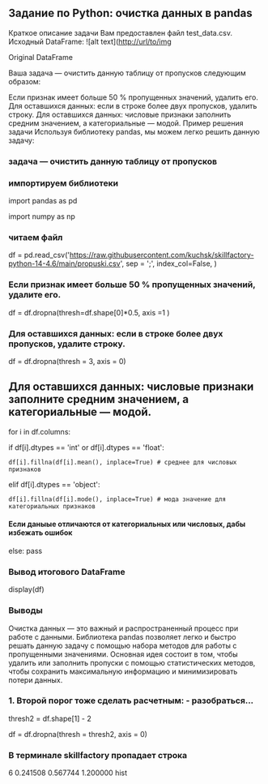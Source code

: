 ## Задание по Python: очистка данных в pandas
Краткое описание задачи
Вам предоставлен файл test_data.csv. Исходный DataFrame:
![alt text]([http://url/to/img](https://raw.githubusercontent.com/kuchsk/skillfactory-python-14-4.6/main/zadan.png)

Original DataFrame

Ваша задача — очистить данную таблицу от пропусков следующим образом:

Если признак имеет больше 50 % пропущенных значений, удалить его.
Для оставшихся данных: если в строке более двух пропусков, удалить строку.
Для оставшихся данных: числовые признаки заполнить средним значением, а категориальные — модой.
Пример решения задачи
Используя библиотеку pandas, мы можем легко решить данную задачу:



### задача — очистить данную таблицу от пропусков

### импортируем библиотеки
import pandas as pd

import numpy as np

### читаем файл
df = pd.read_csv('https://raw.githubusercontent.com/kuchsk/skillfactory-python-14-4.6/main/propuski.csv', sep = ';', index_col=False, )


### Если признак имеет больше 50 % пропущенных значений, удалите его.
df = df.dropna(thresh=df.shape[0]*0.5, axis =1 )

### Для оставшихся данных: если в строке более двух пропусков, удалите строку.
df = df.dropna(thresh = 3, axis = 0)

## Для оставшихся данных: числовые признаки заполните средним значением, а категориальные — модой.

for i in df.columns: 

  if df[i].dtypes == 'int' or df[i].dtypes == 'float': 
  
    df[i].fillna(df[i].mean(), inplace=True) # среднее для числовых признаков 
    
  elif df[i].dtypes == 'object': 
  
    df[i].fillna(df[i].mode(), inplace=True) # мода значение для категориальных признаков
    
#### Если даныые отличаются от категориальных или числовых, дабы избежать ошибок
  else: pass
  
### Вывод итогового DataFrame 
display(df)

### Выводы
Очистка данных — это важный и распространенный процесс при работе с данными. Библиотека pandas позволяет легко и быстро решать данную задачу с помощью набора методов для работы с пропущенными значениями. Основная идея состоит в том, чтобы удалить или заполнить пропуски с помощью статистических методов, чтобы сохранить максимальную информацию и минимизировать потери данных.


### 1. Второй порог тоже сделать расчетным: - разобраться...

thresh2 = df.shape[1] - 2

df = df.dropna(thresh = thresh2, axis = 0)

### В терминале skillfactory пропадает строка
6  0.241508  0.567744  1.200000  hist
